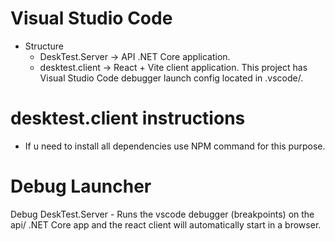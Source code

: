# Visual Studio Code
 * Structure
   - DeskTest.Server -> API .NET Core application.
   - desktest.client -> React + Vite client application.
This project has Visual Studio Code debugger launch config located in .vscode/.

# desktest.client instructions
 - If u need to install all dependencies use NPM command for this purpose.

# Debug Launcher
Debug DeskTest.Server - Runs the vscode debugger (breakpoints) on the api/ .NET Core app and the react client will automatically start in a browser.
